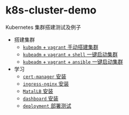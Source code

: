 # k8s-cluster-demo

Kubernetes 集群搭建测试及例子

- 搭建集群
  - [`kubeadm` + `vagrant` 手动搭建集群](kubeadm-vagrant/README.md)
  - [`kubeadm` + `vagrant` + `shell` 一键启动集群](kubeadm-vagrant-shell/README.md)
  - [`kubeadm` + `vagrant` + `ansible` 一键启动集群](kubeadm-vagrant-ansible/README.md)
- 学习
  - [`cert-manager` 安装](cert-manager/README.md)
  - [`ingress-nginx` 安装](ingress-nginx/README.md)
  - [`MatalLB` 安装](metallb/README.md)
  - [`dashboard` 安装](dashboard/README.md)
  - [`deployment` 部署测试](deployment/README.md)